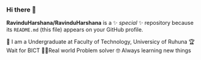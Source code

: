 ### Hi there <Coders> 👋

**RavinduHarshana/RavinduHarshana** is a ✨ _special_ ✨ repository because its `README.md` (this file) appears on your GitHub profile.

                        
🏫 I am a Undergraduate at Faculty of Technology, Universicy of Ruhuna
🏆 Wait for BICT
🧑‍💻Real world Problem solver
🤓 Always learning new things

